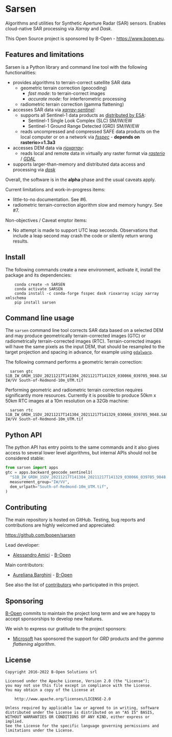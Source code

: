 # Sarsen

Algorithms and utilities for Synthetic Aperture Radar (SAR) sensors.
Enables cloud-native SAR processing via *Xarray* and *Dask*.

This Open Source project is sponsored by B-Open - https://www.bopen.eu.

## Features and limitations

Sarsen is a Python library and command line tool with the following functionalities:

- provides algorithms to terrain-correct satellite SAR data
  - geometric terrain correction (geocoding)
    - *fast mode*: to terrain-correct images
    - *accurate mode*: for interferometric processing
  - radiometric terrain correction (gamma flattening)
- accesses SAR data via [*xarray-sentinel*](https://github.com/bopen/xarray-sentinel):
  - supports all Sentinel-1 data products as [distributed by ESA](https://scihub.copernicus.eu/dhus/#/home):
    - Sentinel-1 Single Look Complex (SLC) SM/IW/EW
    - Sentinel-1 Ground Range Detected (GRD) SM/IW/EW
  - reads uncompressed and compressed SAFE data products on the local computer or
    on a network via [*fsspec*](https://filesystem-spec.readthedocs.io) - **depends on rasterio>=1.3a3**
- accesses DEM data via [*rioxarray*](https://corteva.github.io/rioxarray):
  - reads local and remote data in virtually any raster format via
    [*rasterio*](https://rasterio.readthedocs.io) / [*GDAL*](https://gdal.org)
- supports larger-than-memory and distributed data access and processing via [*dask*](https://dask.org)

Overall, the software is in the **alpha** phase and the usual caveats apply.

Current limitations and work-in-progress items:

- little-to-no documentation. See #6.
- radiometric terrain-correction algorithm slow and memory hungry. See #7.

Non-objectives / Caveat emptor items:

- No attempt is made to support UTC leap seconds. Observations that include a leap second may crash the code or
  silently return wrong results.

## Install

The following commands create a new environment, activate it, install the package and its dependencies:

```shell
    conda create -n SARSEN
    conda activate SARSEN
    conda install -c conda-forge fsspec dask rioxarray scipy xarray xmlschema
    pip install sarsen
```

## Command line usage

The `sarsen` command line tool corrects SAR data based on a selected DEM and may produce
geometrically terrain-corrected images (GTC) or radiometrically terrain-corrected images (RTC).
Terrain-corrected images will have the same pixels as the input DEM, that should be resampled
to the target projection and spacing in advance, for example using
[`gdalwarp`](https://gdal.org/programs/gdalwarp.html).

The following command performs a geometric terrain correction:

```shell
  sarsen gtc S1B_IW_GRDH_1SDV_20211217T141304_20211217T141329_030066_039705_9048.SAFE IW/VV South-of-Redmond-10m_UTM.tif
```

Performing geometric and radiometric terrain correction requires significantly more resources.
Currently it is possible to produce 50km x 50km RTC images at a 10m resolution on a 32Gb machine:

```shell
  sarsen rtc S1B_IW_GRDH_1SDV_20211217T141304_20211217T141329_030066_039705_9048.SAFE IW/VV South-of-Redmond-10m_UTM.tif
```

## Python API

The python API has entry points to the same commands and it also gives access to several lower level
algorithms, but internal APIs should not be considered stable:

```python
from sarsen import apps
gtc = apps.backward_geocode_sentinel1(
  "S1B_IW_GRDH_1SDV_20211217T141304_20211217T141329_030066_039705_9048.SAFE",
  measurement_group="IW/VV",
  dem_urlpath="South-of-Redmond-10m_UTM.tif",
)
```

## Contributing

The main repository is hosted on GitHub.
Testing, bug reports and contributions are highly welcomed and appreciated:

https://github.com/bopen/sarsen

Lead developer:

- [Alessandro Amici](https://github.com/alexamici) - [B-Open](https://bopen.eu)

Main contributors:

- [Aureliana Barghini](https://github.com/aurghs) - [B-Open](https://bopen.eu)

See also the list of [contributors](https://github.com/bopen/sarsen/contributors) who participated in this project.

## Sponsoring

[B-Open](https://bopen.eu) commits to maintain the project long term and we are happy to accept sponsorships to develop new features.

We wish to express our gratitude to the project sponsors:

- [Microsoft](https://microsoft.com) has sponsored the support for *GRD* products and the *gamma flattening* algorithm.

## License

```
Copyright 2016-2022 B-Open Solutions srl

Licensed under the Apache License, Version 2.0 (the "License");
you may not use this file except in compliance with the License.
You may obtain a copy of the License at

    http://www.apache.org/licenses/LICENSE-2.0

Unless required by applicable law or agreed to in writing, software
distributed under the License is distributed on an "AS IS" BASIS,
WITHOUT WARRANTIES OR CONDITIONS OF ANY KIND, either express or implied.
See the License for the specific language governing permissions and
limitations under the License.
```
